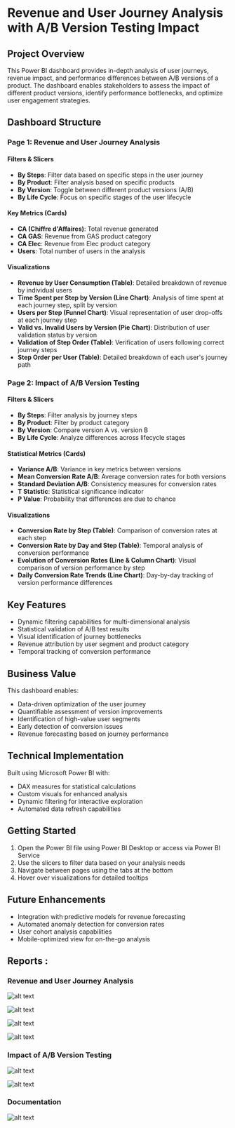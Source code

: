 # Revenue and User Journey Analysis with A/B Version Testing Impact

## Project Overview
This Power BI dashboard provides in-depth analysis of user journeys, revenue impact, and performance differences between A/B versions of a product. The dashboard enables stakeholders to assess the impact of different product versions, identify performance bottlenecks, and optimize user engagement strategies.

## Dashboard Structure

### Page 1: Revenue and User Journey Analysis

#### Filters & Slicers
- **By Steps**: Filter data based on specific steps in the user journey
- **By Product**: Filter analysis based on specific products
- **By Version**: Toggle between different product versions (A/B)
- **By Life Cycle**: Focus on specific stages of the user lifecycle

#### Key Metrics (Cards)
- **CA (Chiffre d'Affaires)**: Total revenue generated
- **CA GAS**: Revenue from GAS product category
- **CA Elec**: Revenue from Elec product category
- **Users**: Total number of users in the analysis

#### Visualizations
- **Revenue by User Consumption (Table)**: Detailed breakdown of revenue by individual users
- **Time Spent per Step by Version (Line Chart)**: Analysis of time spent at each journey step, split by version
- **Users per Step (Funnel Chart)**: Visual representation of user drop-offs at each journey step
- **Valid vs. Invalid Users by Version (Pie Chart)**: Distribution of user validation status by version
- **Validation of Step Order (Table)**: Verification of users following correct journey steps
- **Step Order per User (Table)**: Detailed breakdown of each user's journey path

### Page 2: Impact of A/B Version Testing

#### Filters & Slicers
- **By Steps**: Filter analysis by journey steps
- **By Product**: Filter by product category
- **By Version**: Compare version A vs. version B
- **By Life Cycle**: Analyze differences across lifecycle stages

#### Statistical Metrics (Cards)
- **Variance A/B**: Variance in key metrics between versions
- **Mean Conversion Rate A/B**: Average conversion rates for both versions
- **Standard Deviation A/B**: Consistency measures for conversion rates
- **T Statistic**: Statistical significance indicator
- **P Value**: Probability that differences are due to chance

#### Visualizations
- **Conversion Rate by Step (Table)**: Comparison of conversion rates at each step
- **Conversion Rate by Day and Step (Table)**: Temporal analysis of conversion performance
- **Evolution of Conversion Rates (Line & Column Chart)**: Visual comparison of version performance by step
- **Daily Conversion Rate Trends (Line Chart)**: Day-by-day tracking of version performance differences

## Key Features
- Dynamic filtering capabilities for multi-dimensional analysis
- Statistical validation of A/B test results
- Visual identification of journey bottlenecks
- Revenue attribution by user segment and product category
- Temporal tracking of conversion performance

## Business Value
This dashboard enables:
- Data-driven optimization of the user journey
- Quantifiable assessment of version improvements
- Identification of high-value user segments
- Early detection of conversion issues
- Revenue forecasting based on journey performance

## Technical Implementation
Built using Microsoft Power BI with:
- DAX measures for statistical calculations
- Custom visuals for enhanced analysis
- Dynamic filtering for interactive exploration
- Automated data refresh capabilities

## Getting Started
1. Open the Power BI file using Power BI Desktop or access via Power BI Service
2. Use the slicers to filter data based on your analysis needs
3. Navigate between pages using the tabs at the bottom
4. Hover over visualizations for detailed tooltips

## Future Enhancements
- Integration with predictive models for revenue forecasting
- Automated anomaly detection for conversion rates
- User cohort analysis capabilities
- Mobile-optimized view for on-the-go analysis

## Reports : 
### Revenue and User Journey Analysis

![alt text](https://github.com/WassimSlim21/Revenue-and-User-Journey-Analysis-with-A-B-Testing-Impact/blob/master/reprots%20screen%20shots/AB%20version%201.png)

![alt text](https://github.com/WassimSlim21/Revenue-and-User-Journey-Analysis-with-A-B-Testing-Impact/blob/master/reprots%20screen%20shots/AB%20version%202.png)

![alt text](https://github.com/WassimSlim21/Revenue-and-User-Journey-Analysis-with-A-B-Testing-Impact/blob/master/reprots%20screen%20shots/AB%20version%203.png)

![alt text](https://github.com/WassimSlim21/Revenue-and-User-Journey-Analysis-with-A-B-Testing-Impact/blob/master/reprots%20screen%20shots/AB%20version%204.png)


### Impact of A/B Version Testing

![alt text](https://github.com/WassimSlim21/Revenue-and-User-Journey-Analysis-with-A-B-Testing-Impact/blob/master/reprots%20screen%20shots/CA-steps%201.png)

![alt text](https://github.com/WassimSlim21/Revenue-and-User-Journey-Analysis-with-A-B-Testing-Impact/blob/master/reprots%20screen%20shots/CA-steps%202.png)

### Documentation 

![alt text](https://github.com/WassimSlim21/Revenue-and-User-Journey-Analysis-with-A-B-Testing-Impact/blob/master/reprots%20screen%20shots/Documentation.png)
